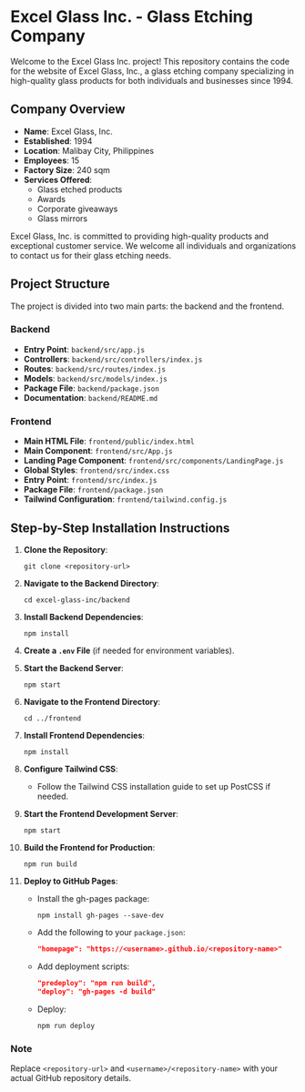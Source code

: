 # Excel Glass Inc. - Glass Etching Company

Welcome to the Excel Glass Inc. project! This repository contains the code for the website of Excel Glass, Inc., a glass etching company specializing in high-quality glass products for both individuals and businesses since 1994.

## Company Overview

- **Name**: Excel Glass, Inc.
- **Established**: 1994
- **Location**: Malibay City, Philippines
- **Employees**: 15
- **Factory Size**: 240 sqm
- **Services Offered**:
  - Glass etched products
  - Awards
  - Corporate giveaways
  - Glass mirrors

Excel Glass, Inc. is committed to providing high-quality products and exceptional customer service. We welcome all individuals and organizations to contact us for their glass etching needs.

## Project Structure

The project is divided into two main parts: the backend and the frontend.

### Backend

- **Entry Point**: `backend/src/app.js`
- **Controllers**: `backend/src/controllers/index.js`
- **Routes**: `backend/src/routes/index.js`
- **Models**: `backend/src/models/index.js`
- **Package File**: `backend/package.json`
- **Documentation**: `backend/README.md`

### Frontend

- **Main HTML File**: `frontend/public/index.html`
- **Main Component**: `frontend/src/App.js`
- **Landing Page Component**: `frontend/src/components/LandingPage.js`
- **Global Styles**: `frontend/src/index.css`
- **Entry Point**: `frontend/src/index.js`
- **Package File**: `frontend/package.json`
- **Tailwind Configuration**: `frontend/tailwind.config.js`

## Step-by-Step Installation Instructions

1. **Clone the Repository**:
   ```
   git clone <repository-url>
   ```

2. **Navigate to the Backend Directory**:
   ```
   cd excel-glass-inc/backend
   ```

3. **Install Backend Dependencies**:
   ```
   npm install
   ```

4. **Create a `.env` File** (if needed for environment variables).

5. **Start the Backend Server**:
   ```
   npm start
   ```

6. **Navigate to the Frontend Directory**:
   ```
   cd ../frontend
   ```

7. **Install Frontend Dependencies**:
   ```
   npm install
   ```

8. **Configure Tailwind CSS**:
   - Follow the Tailwind CSS installation guide to set up PostCSS if needed.

9. **Start the Frontend Development Server**:
   ```
   npm start
   ```

10. **Build the Frontend for Production**:
    ```
    npm run build
    ```

11. **Deploy to GitHub Pages**:
    - Install the gh-pages package:
      ```
      npm install gh-pages --save-dev
      ```
    - Add the following to your `package.json`:
      ```json
      "homepage": "https://<username>.github.io/<repository-name>"
      ```
    - Add deployment scripts:
      ```json
      "predeploy": "npm run build",
      "deploy": "gh-pages -d build"
      ```
    - Deploy:
      ```
      npm run deploy
      ```

### Note
Replace `<repository-url>` and `<username>/<repository-name>` with your actual GitHub repository details.